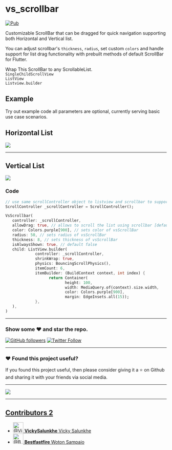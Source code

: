 # vs_scrollbar

[![Pub](https://img.shields.io/pub/v/vs_scrollbar.svg)](https://pub.dartlang.org/packages/vs_scrollbar)

Customizable ScrollBar that can be dragged for quick navigation supporting both Horizontal and Vertical list.

You can adjust scrollbar's ```thickness```, ```radius```, set custom ```colors``` and handle support for list drag functionality with prebuilt methods of default ScrollBar for Flutter.

Wrap This ScrollBar to any ScrollableList.  
```SingleChildScrollView```  
```ListView```  
```Listview.builder```

## Example 
Try out example code all parameters are optional, currently serving basic use case scenarios.

## Horizontal List

![](https://github.com/VickySalunkhe/vs_scrollbar/blob/main/example/assets/horizontal.webp)

---

## Vertical List
![](https://github.com/VickySalunkhe/vs_scrollbar/blob/main/example/assets/vertical.webp)

### Code

```dart
// use same scrollController object to listview and scrollbar to support drag functionality
ScrollController _scrollController = ScrollController();

VsScrollbar(
   controller: _scrollController,
   allowDrag: true, // allows to scroll the list using scrollbar [default : true]
   color: Colors.purple[900], // sets color of vsScrollBar
   radius: 50, // sets radius of vsScrollBar
   thickness: 8, // sets thickness of vsScrollBar
   isAlwaysShown: true, // default false
   child: ListView.builder(
             controller: _scrollController, 
             shrinkWrap: true,
             physics: BouncingScrollPhysics(),
             itemCount: 6,
             itemBuilder: (BuildContext context, int index) {
                   return Container(
                          height: 100,
                          width: MediaQuery.of(context).size.width,
                          color: Colors.purple[900],
                          margin: EdgeInsets.all(15));
             },
   ),
)
```
---

### Show some :heart: and star the repo.

[![GitHub followers](https://img.shields.io/github/followers/VickySalunkhe.svg?style=social&label=Follow)](https://github.com/VickySalunkhe)
[![Twitter Follow](https://img.shields.io/twitter/follow/VickySalunkhe.svg?style=social)](https://twitter.com/vickysalunkhe01)

---

### :heart: Found this project useful?

If you found this project useful, then please consider giving it a :star: on Github and sharing it with your friends via social media.

---

<a href="https://www.buymeacoffee.com/VickySalunkhe" target="_blank"><img src="https://img.buymeacoffee.com/button-api/?text=Buy me a coffee&emoji=&slug=VickySalunkhe&button_colour=5F7FFF&font_colour=ffffff&font_family=Cookie&outline_colour=000000&coffee_colour=FFDD00"></a>

---


<div class="BorderGrid-cell">
              <h2 class="h4 mb-3">
  <a href="/VickySalunkhe/vs_scrollbar/graphs/contributors" class="link-gray-dark no-underline ">
    Contributors <span title="2" class="Counter ">2</span>
</a></h2>
    
  <ul class="list-style-none ">
      <li class="mb-2 d-flex">
        <a class="mr-2" data-hovercard-type="user" data-hovercard-url="/users/VickySalunkhe/hovercard" data-octo-click="hovercard-link-click" data-octo-dimensions="link_type:self" href="/VickySalunkhe">
          <img class="d-block avatar-user" src="https://avatars3.githubusercontent.com/u/37410248?s=64&amp;v=4" width="32" height="32" alt="@VickySalunkhe">
</a>          <span class="flex-self-center flex-auto min-width-0 css-truncate css-truncate-target width-fit">
            <a class="link-gray-dark no-underline flex-self-center" href="/VickySalunkhe">
              <strong>VickySalunkhe</strong>
              <span class="text-gray">Vicky Salunkhe</span>
</a>          </span>
      </li>
      <li class="mb-2 d-flex">
        <a class="mr-2" data-hovercard-type="user" data-hovercard-url="/users/Bestfastfire/hovercard" data-octo-click="hovercard-link-click" data-octo-dimensions="link_type:self" href="/Bestfastfire">
          <img class="d-block avatar-user" src="https://avatars0.githubusercontent.com/u/22732544?s=64&amp;v=4" width="32" height="32" alt="@Bestfastfire">
</a>          <span class="flex-self-center flex-auto min-width-0 css-truncate css-truncate-target width-fit">
            <a class="link-gray-dark no-underline flex-self-center" href="/Bestfastfire">
              <strong>Bestfastfire</strong>
              <span class="text-gray">Woton Sampaio</span>
</a>          </span>
      </li>
  </ul>

